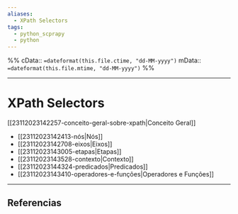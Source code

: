 ```yaml
---
aliases:
  - XPath Selectors
tags:
  - python_scprapy
  - python
---
```

%%
cData:: `=dateformat(this.file.ctime, "dd-MM-yyyy")`
mData:: `=dateformat(this.file.mtime, "dd-MM-yyyy")`
%%

___
# XPath Selectors

[[23112023142257-conceito-geral-sobre-xpath|Conceito Geral]]
- [[23112023142413-nós|Nós]]
- [[23112023142708-eixos|Eixos]]
- [[23112023143005-etapas|Etapas]]
- [[23112023143528-contexto|Contexto]]
- [[23112023144324-predicados|Predicados]]
- [[23112023143410-operadores-e-funções|Operadores e Funções]]



---
## Referencias
